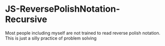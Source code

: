 # JS-ReversePolishNotation-Recursive
 Most people including myself are not trained to read reverse polish notation. This is just a silly practice of problem solving
